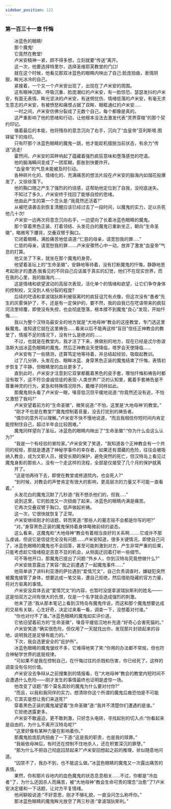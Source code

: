 ```yaml
---
sidebar_position: 122
---
```

### 第一百三十一章 忏悔  


　　冰蓝色的眼睛!  
　　那个魔鬼!  
　　它竟然在教堂!  
　　卢米安精神一紧，顾不得多想，立刻就要“传送”离开。  
　　这一次，他要选择特里尔，选择圣维耶芙教堂的门口!  
　　就在这个时候，他看见那双冰蓝色的眼睛内映出了自己:脸庞扭曲，表情阴狠，眸光冰冷的自己。  
　　紧接着，一个又一个卢米安出现了，出现在了卢米安的周围。  
　　这有眼神沉醉、呼吸沉重、脸庞潮红的卢米安，有一脸惊恐、瑟瑟发抖的卢米安，有面无表情、眸光坚决的卢米安，有迷惘忧伤、情绪低落的卢米安，有毫无求生意志的卢米安，有被愤怒和痛恨占据了双眸、眼眶通红的卢米安.....  
　　一时之间，卢米安仿佛分裂成了无数个自己，每个都像是真的。  
　　这严重影响了他的思绪和行动，让他根本没法去激发代表“灵界穿梭”的那个契约印记。  
　　循着最后的本能，他将残存的意念沉向了右手，沉向了“血皇帝”亚利斯塔.图铎留下的烙印。  
　　只有吓那个冰蓝色眼睛的魔鬼一跳，他才能趁机摆脱当前状态，有余力“传送”逃走!  
　　霍然间，卢米安的耳畔响起了蕴藏着强烈疯狂意味和堕落感觉的呓语。  
　　他的脑海瞬间变成了一团浆糊，膨胀到快要炸开。  
　　“血皇帝”的气息未能被及时引动。  
　　各种碎片化的、情绪化的、充满痛苦的想法片段在卢米安的脑海内如烟花般爆发了，又徐徐落下。  
　　他的胸口随之产生了强烈的灼烧感，这帮助他定位到了自我，没彻底迷失。  
　　不知过了多久，卢米安终于找回了能够自控的思绪。  
　　他由此产生的第一个念头是:“我竟然还活着?”  
　　从被呓语袭击到恢复清醒应该已经过去了一段时间，以魔鬼的实力，足以杀死他几十次!  
　　卢米安一边再次将意念沉向右手，一边望向了长着冰蓝色眼睛的魔鬼。  
　　那个穿着黑色正装、打着领结、头发花白的魔鬼已重新坐正，朝向“生命圣徽”，略微弯下腰背，交叠双臂于胸口。  
　　它闭着眼睛，满脸痛苦地低语道:“仁慈的母亲，请宽恕我的罪.....”  
　　仁慈的母亲，请宽恕我的罪…….卢米安骤然心中一动，放弃了激发“血皇帝”气息的打算。  
　　他又坐了下来，就坐在那个魔鬼的身旁。  
　　他望着圣坛上的“生命圣徽”，安静地等待着，没有打断魔鬼的忏悔，静静地思考起刚才的遭遇:我看见的不同自己应该属于真实的幻觉，他们不在现实世界，而在我的心里，我的脑海内.....  
　　这是情绪和欲望波动的高层次表现，活化单个的情绪和欲望，让它们争夺身体的控制权，又没到人格分裂的程度?  
　　后续的呓语和拿波瑞狄斯利被驱离时的疯狂诅咒有点像，但这次没有“愚者”先生的灰雾保护了，不，还是有一定保护的，要不然，我的自我已在呓语带来的疯狂河流里倾覆，即使没有失控，也会彻底堕落，根本撑不到魔鬼“良心”发现，开始忏悔......  
　　我以为整个汉特岛最安全的地方就是“大地母神”教会的这座教堂，专门选这里躲魔鬼，谁知道它就在这里祷告…...看来以后不能再这样“盲目”信任正神教会的教堂了，情报不足的情况下，没有什么是绝对的......  
　　不过，也就是在教堂内，我才活了下来，换做别的地方，现在已经是忒尔弥波洛斯大战冰蓝色眼睛的魔鬼，然后正神教会天使降临，塔罗会天使降临......  
　　卢米安有了一些猜测，还算笃定地等待着，并总结起经验，吸取起教训。  
　　过了几分钟，头发花白、眼眸冰蓝、身穿黑色正装的魔鬼结束了忏悔，表情初步恢复了平静，但眼睛里的血丝更多了。  
　　直到此时，卢米安才注意到它双掌都戴着黑色的皮手套，哪怕忏悔和祷告时都没有取下，这不符合虔诚信徒的表现-人类世界广泛的认知里，戴着手套祷告是不尊重神灵的行为，紧急和特殊情况除外，戴帽子同样如此。  
　　那魔鬼侧头看了卢米安一眼，嗓音低沉但平缓地说道:“你竟然还没有逃，不怕又激怒了我吗?”  
　　卢米安望着前方的“生命圣徽”，微笑说道:“不怕，这里是‘大地母神’的教堂。”  
　　“刚才不也是在教堂?”魔鬼控制着音量，没去打扰别的祷告者。  
　　“偶尔的意外可以理解。”卢米安不快不慢地说道，“而且我相信你短时间内肯定能控制住自己，超过半年会比较困难。”  
　　魔鬼同样望向了圣坛，冰蓝色的眼睛内映出了“生命圣徽”:“你为什么会这么认为?”  
　　“我是一个有经验的冒险家。”卢米安笑了笑道，“我知道各个正神教会有一个共同的规矩，那就是遭遇了神秘学事件的幸存者，如果还有潜藏的危险，往往会被吸纳入教会，成为文职人员，接受长期的保护，避免突然的死亡，但汉特岛上看见过魔鬼身影的那些人，没有一个走这样的流程，全部是仅接受了几个月的保护就离  
　　开了。  
　　“这是怕再待下去，即使在教堂或修道院内，也会死人?“  
　　“到时候，对教会的声誉肯定有很大的影响，更高层次的力量又不可能一直看着。”  
　　头发花白的魔鬼沉默了几秒道:“我不想杀他们的，但我..…”  
　　说到这里，它的脸庞又一次扭曲了起来，冰蓝色的眼睛内满是痛苦。  
　　它再次交叠双臂于胸口，低声做起祈祷。  
　　这一次，它很快就恢复了正常。  
　　卢米安继续刚才的话题，转而笑道:“那些人的墓志铭不会都是你写的吧?”  
　　“对。”身穿黑色正装的魔鬼保持着身体略微前倾的姿态。  
　　这么看来，这魔鬼和“大地母神”教会有着相当良好的关系啊....….它或许不那么虔诚，但说它是信徒完全没有问题.…..卢米安知道，很多关键情况，即使自己问了，冰蓝色眼睛的魔鬼也不会回答，甚至可能刺激到对方，产生非常严重的后果，只能考虑趁它情绪稳定恶意不显的机会，从侧面迂回着打听一些细节。  
　　可不等他开口，那魔鬼已提出了问题:“外乡人，你到汉特岛究竟想做什么?”  
　　卢米安故意露出了笑容:“我之前遭遇了一起魔鬼事件……”  
　　他简单讲了讲科利亚港的萨拉遇到“爱情咒文”，自己负责调查时，嫌疑犯突然被魔鬼接管了身体，想要达成一笔交易，遭自己拒绝，然后借助隐藏的官方力量，将对方驱离的事情。  
　　卢米安没具体去说“爱情咒文”的内容，也暂时没提拿波瑞狄斯利的姓名——-这是怕双方之间有很大的仇恨，仅是一个名字就会造成强烈的刺激。  
　　他末了道:“我从那本笔记上看到汉特岛有魔鬼传说，而这和那个魔鬼想要达成的交易有关联，心生好奇，决定过来看一看，调查一下，没想着对付谁。”  
　　“你也对付不了谁。”冰蓝色眼睛的魔鬼如实评价道。  
　　它依旧望着前方的“生命圣徽”，嗓音平缓低沉地补充道:“好奇心会害死猫的。”  
　　卢米安笑道:“确实很危险，但仅用了一天就找出你，发现那片封锁起来的谷地，说明我还是足够有能力的。”  
　　下次，我会选更安全的“庇护所”。  
　　冰蓝色眼睛的魔鬼皱纹不多，它难得地笑了笑:“你用的办法都不常规，但也符合神秘学世界的底层规律。  
　　“可如果不是我在控制自己，在忏悔过往的杀戮和伤害，你已经死了，这样的调查没有任何价值。  
　　卢米安没去争辩从之前搜集到的情报看，在“大地母神”教会的教堂内短时间不会遭遇什么危险——刚才发生的事情最终也证明是虚惊一场。  
　　他改变了话题:“那个莫名其妙的魔鬼为什么要对付你?”  
　　“而且，以我和我同伴的实力，想清除你这个所谓的魔鬼后裔恐怕是不可能的，它其实是想让我们来送死?”  
　　穿着黑色正装的魔鬼凝望着“生命圣徽”道:“我并不清楚你们遭遇的是谁。”  
　　它拒绝透露更多。  
　　卢米安不敢逼迫，更不敢刺激，只好念头电转，寻找起别的切入点:“你看起来是自由的，为什么不离开汉特岛呢?“  
　　“这里好像有某种力量在影响着你。”  
　　那魔鬼脸庞肌肉扭曲了一下道:“这是我的职责，也是我的赎罪。”  
　　“我皈依母神后，有时还在控制不住地杀人，还在积累深沉的罪孽。”  
　　“那为什么不把自己彻底囚禁起来?”卢米安回想起之前的推理，状似随意地问道。  
　　“囚禁不了，我办不到，也不能这么做。”冰蓝色眼睛的魔鬼又一次露出痛苦的表情。  
　　果然，你和那片谷地内的血色魔鬼的状态息息相关……不过，你都是“冷血者”了，为什么还因杀人而痛苦，被“大地母神”教会生命可贵的理念“治愈”了?卢米安决定缓和一下话题，让对方平复情绪。  
　　他闲聊般说道:“不好意思，刚才不够礼貌，一直没问怎么称呼你。”  
　　那冰蓝色眼睛的魔鬼眸光放空了两三秒道:“拿波瑞狄斯利。”  
